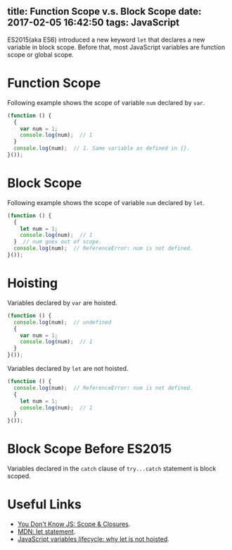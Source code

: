title: Function Scope v.s. Block Scope
date: 2017-02-05 16:42:50
tags: JavaScript
---
ES2015(aka ES6) introduced a new keyword `let` that declares a new variable in block scope. Before that, most JavaScript variables are function scope or global scope.

# Function Scope
Following example shows the scope of variable `num` declared by `var`.
```javascript
(function () {
  {
    var num = 1;
    console.log(num);  // 1
  }
  console.log(num);  // 1. Same variable as defined in {}.
}());
```

# Block Scope
Following example shows the scope of variable `num` declared by `let`.
```javascript
(function () {
  {
    let num = 1;
    console.log(num);  // 1
  }  // num goes out of scope.
  console.log(num);  // ReferenceError: num is not defined.
}());
```

# Hoisting
Variables declared by `var` are hoisted.
```javascript
(function () {
  console.log(num);  // undefined
  {
    var num = 1;
    console.log(num);  // 1
  }
}());
```

Variables declared by `let` are not hoisted.
```javascript
(function () {
  console.log(num);  // ReferenceError: num is not defined.
  {
    let num = 1;
    console.log(num);  // 1
  }
}());
```

# Block Scope Before ES2015
Variables declared in the `catch` clause of `try...catch` statement is block scoped.

# Useful Links
- [You Don't Know JS: Scope & Closures](https://github.com/getify/You-Dont-Know-JS/blob/master/scope%20%26%20closures/ch3.md).
- [MDN: let statement](https://developer.mozilla.org/en-US/docs/Web/JavaScript/Reference/Statements/let).
- [JavaScript variables lifecycle: why let is not hoisted](https://rainsoft.io/variables-lifecycle-and-why-let-is-not-hoisted/).
